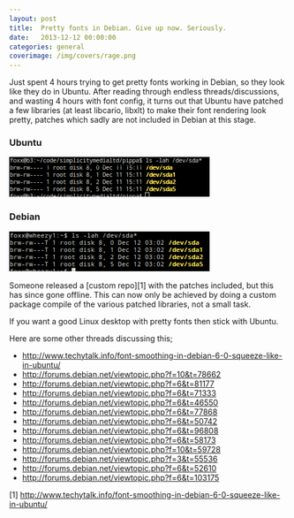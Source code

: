 ```yaml
---
layout: post
title:  Pretty fonts in Debian. Give up now. Seriously.
date:   2013-12-12 00:00:00
categories: general
coverimage: /img/covers/rage.png
---
```


Just spent 4 hours trying to get pretty fonts working in Debian, so they look like they do in Ubuntu. After reading through endless threads/discussions, and wasting 4 hours with font config, it turns out that Ubuntu have patched a few libraries (at least libcario, libxlt) to make their font rendering look pretty, patches which sadly are not included in Debian at this stage.

### Ubuntu
[![access-virus-3.png](/img/postcontent/fonts2.png)](/img/postcontent/fonts2.png)

### Debian
[![access-virus-3.png](/img/postcontent/fonts1.png)](/img/postcontent/fonts1.png)

Someone released a [custom repo][1] with the patches included, but this has since gone offline. This can now only be achieved by doing a custom package compile of the various patched libraries, not a small task.

If you want a good Linux desktop with pretty fonts then stick with Ubuntu.

Here are some other threads discussing this;

* http://www.techytalk.info/font-smoothing-in-debian-6-0-squeeze-like-in-ubuntu/
* http://forums.debian.net/viewtopic.php?f=10&t=78662
* http://forums.debian.net/viewtopic.php?f=6&t=81177
* http://forums.debian.net/viewtopic.php?f=6&t=71333
* http://forums.debian.net/viewtopic.php?f=6&t=46550
* http://forums.debian.net/viewtopic.php?f=6&t=77868
* http://forums.debian.net/viewtopic.php?f=6&t=50742
* http://forums.debian.net/viewtopic.php?f=6&t=96808
* http://forums.debian.net/viewtopic.php?f=6&t=58173
* http://forums.debian.net/viewtopic.php?f=10&t=59728
* http://forums.debian.net/viewtopic.php?f=3&t=55536
* http://forums.debian.net/viewtopic.php?f=6&t=52610
* http://forums.debian.net/viewtopic.php?f=6&t=103175

[1] http://www.techytalk.info/font-smoothing-in-debian-6-0-squeeze-like-in-ubuntu/

